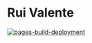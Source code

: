 # Rui Valente

[![pages-build-deployment](https://github.com/ruivalente99/ruivalente.com/actions/workflows/pages/pages-build-deployment/badge.svg)](https://github.com/ruivalente99/ruivalente.com/actions/workflows/pages/pages-build-deployment)
